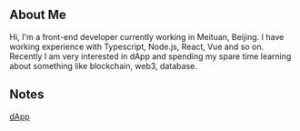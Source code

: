 
## About Me
Hi, I'm a front-end developer currently working in Meituan, Beijing. 
I have working experience with Typescript, Node.js, React, Vue and so on.
Recently I am very interested in dApp and spending my spare time learning about something like blockchain, web3, database.

## Notes
[dApp](./dApp/index.md)